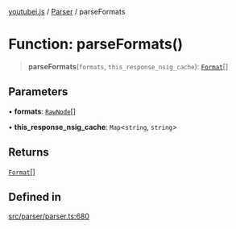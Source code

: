 [youtubei.js](../../../README.md) / [Parser](../README.md) / parseFormats

# Function: parseFormats()

> **parseFormats**(`formats`, `this_response_nsig_cache`): [`Format`](../../Misc/classes/Format.md)[]

## Parameters

• **formats**: [`RawNode`](../../APIResponseTypes/type-aliases/RawNode.md)[]

• **this\_response\_nsig\_cache**: `Map`\<`string`, `string`\>

## Returns

[`Format`](../../Misc/classes/Format.md)[]

## Defined in

[src/parser/parser.ts:680](https://github.com/LuanRT/YouTube.js/blob/eb21af33db708f0355f4fb15881f5d4fabc7b06c/src/parser/parser.ts#L680)
